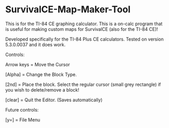 # SurvivalCE-Map-Maker-Tool
This is for the TI-84 CE graphing calculator. This is a on-calc program that is useful for making custom maps for SurvivalCE (also for the TI-84 CE)!

Developed specifically for the TI-84 Plus CE calculators.
Tested on version 5.3.0.0037 and it does work.



Controls:

Arrow keys = Move the Cursor

[Alpha] = Change the Block Type.

[2nd] = Place the block. Select the regular cursor (small grey rectangle) if you wish to delete/remove a block! 

[clear] = Quit the Editor. (Saves automatically)

Future controls:

[y=] =  File Menu

